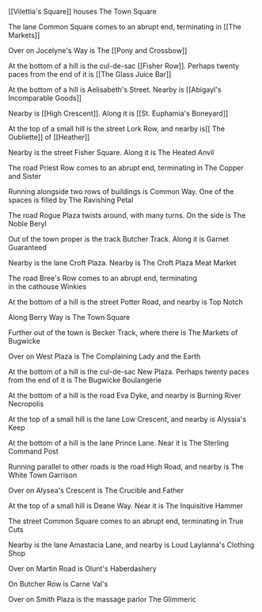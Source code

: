 [[Vilettia's Square]] houses The Town Square

  
The lane Common Square comes to an abrupt end, terminating in [[The Markets]]

  
Over on Jocelyne's Way is The [[Pony and Crossbow]]

  
At the bottom of a hill is the cul-de-sac [[Fisher Row]]. Perhaps twenty paces from the end of it is [[The Glass Juice Bar]]

  
At the bottom of a hill is Aelisabeth's Street. Nearby is [[Abigayl's Incomparable Goods]]

  
Nearby is [[High Crescent]]. Along it is [[St. Euphamia's Boneyard]]

  
At the top of a small hill is the street Lork Row, and nearby is[[ The Oubliette]] of [[Heather]]

  
Nearby is the street Fisher Square. Along it is The Heated Anvil

  
The road Priest Row comes to an abrupt end, terminating in The Copper and Sister

  
Running alongside two rows of buildings is Common Way. One of the spaces is filled by The Ravishing Petal

  
The road Rogue Plaza twists around, with many turns. On the side is The Noble Beryl

  
Out of the town proper is the track Butcher Track. Along it is Garnet Guaranteed

  
Nearby is the lane Croft Plaza. Nearby is The Croft Plaza Meat Market

  
The road Bree's Row comes to an abrupt end, terminating in the cathouse Winkies

  
At the bottom of a hill is the street Potter Road, and nearby is Top Notch

  
Along Berry Way is The Town Square

  
Further out of the town is Becker Track, where there is The Markets of Bugwicke

  
Over on West Plaza is The Complaining Lady and the Earth

  
At the bottom of a hill is the cul-de-sac New Plaza. Perhaps twenty paces from the end of it is The Bugwicke Boulangerie

  
At the bottom of a hill is the road Eva Dyke, and nearby is Burning River Necropolis

  
At the top of a small hill is the lane Low Crescent, and nearby is Alyssia's Keep

  
At the bottom of a hill is the lane Prince Lane. Near it is The Sterling Command Post

  
Running parallel to other roads is the road High Road, and nearby is The White Town Garrison

  
Over on Alysea's Crescent is The Crucible and Father

  
At the top of a small hill is Deane Way. Near it is The Inquisitive Hammer

  
The street Common Square comes to an abrupt end, terminating in True Cuts

  
Nearby is the lane Amastacia Lane, and nearby is Loud Laylanna's Clothing Shop

  
Over on Martin Road is Olunt's Haberdashery

  
On Butcher Row is Carne Val's

  
Over on Smith Plaza is the massage parlor The Glimmeric